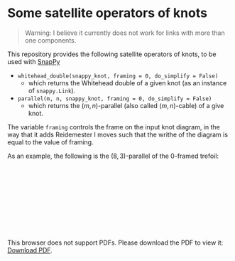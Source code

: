 # Some satellite operators of knots
> Warning: I believe it currently does not work for links with more than one components.

This repository provides the following satellite operators of knots, to be used with [SnapPy](https://snappy.computop.org)
    
- ```whitehead_double(snappy_knot, framing = 0, do_simplify = False)``` 
    - which returns the Whitehead double of a given knot (as an instance of ```snappy.Link```).
- ```parallel(m, n, snappy_knot, framing = 0, do_simplify = False)``` 
    - which returns the $(m,n)$-parallel (also called $(m,n)$-cable) of a give knot.

The variable ```framing``` controls the frame on the input knot diagram, 
in the way that it adds Reidemester I moves such that the writhe of the diagram is equal to the value of framing. 

As an example, the following is the $(8,3)$-parallel of the $0$-framed trefoil:

<object data="parallel(8,3, 3_1).pdf" type="application/pdf" width="700px" height="700px">
    <embed src="parallel(8,3, 3_1).pdf">
        <p>This browser does not support PDFs. Please download the PDF to view it: <a href="parallel(8,3, 3_1).pdf">Download PDF</a>.</p>
    </embed>
</object>